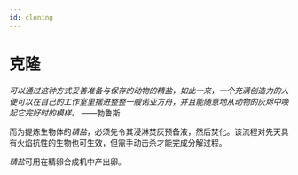 ```yaml
---
id: cloning
---
```

# 克隆

*可以通过这种方式妥善准备与保存的动物的精盐，如此一来，一个充满创造力的人便可以在自己的工作室里摆进整整一艘诺亚方舟，并且能随意地从动物的灰烬中唤起它完好时的模样。*
                                        ——勃鲁斯

而为提炼生物体的*精盐*，必须先令其浸淋焚灰预备液，然后焚化。该流程对先天具有火焰抗性的生物也可生效，但需手动击杀才能完成分解过程。

*精盐*可用在精卵合成机中产出卵。

